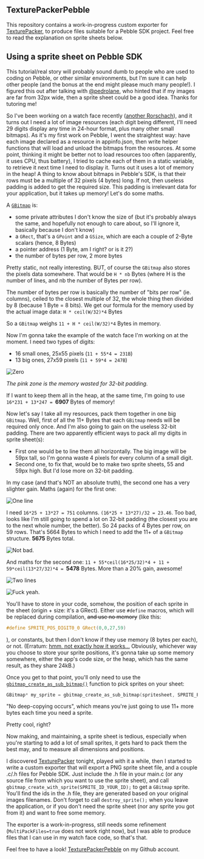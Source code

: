 ## TexturePackerPebble

This repository contains a work-in-progress custom exporter for [TexturePacker](https://www.codeandweb.com/texturepacker), to produce files suitable for a Pebble SDK project.
Feel free to read the explanation on sprite sheets below.

## Using a sprite sheet on Pebble SDK

This tutorial/real story will probably sound dumb to people who are used to coding on Pebble, or other similar environments, but I'm sure it can help other people (and the bonus at the end might please much many people!).
I figured this out after talking with [@pedrolane](http://forums.getpebble.com/profile/6493/pedrolane), who hinted that if my images are far from 32px wide, then a sprite sheet could be a good idea. Thanks for tutoring me!

So I've been working on a watch face recently ([another Rorschach](http://forums.getpebble.com/discussion/20250/watchface-wip-my-own-attempt-at-yet-another-inkblot-watchface)), and it turns out I need a lot of image resources (each digit being different, I'll need 29 digits display any time in 24-hour format, plus many other small bitmaps).
As it's my first work on Pebble, I went the straightest way: have each image declared as a resource in appinfo.json, then write helper functions that will load and unload the bitmaps from the resources.
At some point, thinking it might be better not to load resources too often (apparently, it uses CPU, thus battery), I tried to cache each of them in a static variable, to retrieve it next time I need to display it.
Turns out it uses a lot of memory in the heap!
A thing to know about bitmaps in Pebble's SDK, is that their rows must be a multiple of 32 pixels (4 bytes) long.
If not, then useless padding is added to get the required size. This padding is irrelevant data for your application, but it takes up memory!
Let's do some maths.

A [`GBitmap`](http://developer.getpebble.com/docs/c/group___graphics_types.html#struct_g_bitmap) is:

 - some private attributes I don't know the size of (but it's probably always the same, and hopefully not enough to care about, so I'll ignore it, basically because I don't know)
 - a `GRect`, that's a `GPoint` and a `GSize`, which are each a couple of 2-Byte scalars (hence, 8 Bytes)
 - a pointer address (1 Byte, am I right? or is it 2?)
 - the number of bytes per row, 2 more bytes

Pretty static, not really interesting. BUT, of course the `GBitmap` also stores the pixels data somewhere. That would be `H * nb` Bytes (where H is the number of lines, and nb the number of Bytes per row).

The number of bytes per row is basically the number of "bits per row" (ie. columns), ceiled to the closest multiple of 32, the whole thing then divided by 8 (because 1 Byte = 8 bits).
We get our formula for the memory used by the actual image data: `H * ceil(W/32)*4` Bytes

So a `GBitmap` weighs `11 + H * ceil(W/32)*4` Bytes in memory.


Now I'm gonna take the example of the watch face I'm working on at the moment. I need two types of digits:

  - 16 small ones, 25x55 pixels (`11 + 55*4 = 231B`)
  - 13 big ones, 27x59 pixels (`11 + 59*4 = 247B`)

![Zero](https://raw.githubusercontent.com/dstosik/TexturePackerPebble/master/tuto/zero.png)

*The pink zone is the memory wasted for 32-bit padding.*

If I want to keep them all in the heap, at the same time, I'm going to use `16*231 + 13*247 = `**6907** Bytes of memory!

Now let's say I take all my resources, pack them together in one big `GBitmap`. Well, first of all the 11+ Bytes that each `GBitmap` needs will be required only once. And I'm also going to gain on the useless 32-bit padding.
There are two apparently efficient ways to pack all my digits in sprite sheet(s):

  - First one would be to line them all horizontally. The big image will be 59px tall, so I'm gonna waste 4 pixels for every column of a small digit.
  - Second one, to fix that, would be to make two sprite sheets, 55 and 59px high. But I'd lose more on 32-bit padding.

In my case (and that's NOT an absolute truth), the second one has a very slighter gain. Maths (again) for the first one:

![One line](https://raw.githubusercontent.com/dstosik/TexturePackerPebble/master/tuto/oneline.png)

I need `16*25 + 13*27 = 751` columns. `(16*25 + 13*27)/32 = 23.46`. Too bad, looks like I'm still going to spend a lot on 32-bit padding (the closest you are to the next whole number, the better). So 24 packs of 4 Bytes per row, on 59 rows. That's 5664 Bytes to which I need to add the 11+ of a `GBitmap` structure. **5675** Bytes total.

![Not bad.](http://29.media.tumblr.com/tumblr_lltzgnHi5F1qzib3wo1_400.jpg)

And maths for the second one: `11 + 55*ceil(16*25/32)*4 + 11 + 59*ceil(13*27/32)*4 = `**5478** Bytes. More than a 20% gain, awesome!

![Two lines](https://raw.githubusercontent.com/dstosik/TexturePackerPebble/master/tuto/twolines.png)

![Fuck yeah.](http://i3.kym-cdn.com/photos/images/newsfeed/000/120/220/85f.jpg)

You'll have to store in your code, somehow, the position of each sprite in the sheet (origin + size: it's a GRect). Either use `#define` macros, which will be replaced during compilation, ~~and use no memory~~ (like this:
```c
#define SPRITE_POS_DIGIT0_0 GRect(0,0,27,59)
```
), or constants, but then I don't know if they use memory (8 bytes per each), or not. (Erratum: [hmm, not exactly how it works...](http://www.reddit.com/r/pebbledevelopers/comments/2uds2z/question_pebble_memory_is_it_cheaper_to_use/cob2t0k) Obviously, whichever way you choose to store your sprite positions, it's gonna take up some memory somewhere, either the app's code size, or the heap, which has the same result, as they share 24kB.)

Once you get to that point, you'll only need to use the [`gbitmap_create_as_sub_bitmap()`](http://developer.getpebble.com/docs/c/group___graphics_types.html#ga5d86515990747e47a76c0a16ed6b2850) function to pick sprites on your sheet:

```c
GBitmap* my_sprite = gbitmap_create_as_sub_bitmap(spritesheet, SPRITE_POS_DIGIT0_0);
```

"No deep-copying occurs", which means you're just going to use 11+ more bytes each time you need a sprite.

Pretty cool, right?

Now making, and maintaining, a sprite sheet is tedious, especially when you're starting to add a lot of small sprites, it gets hard to pack them the best may, and to measure all dimensions and positions.

I discovered [TexturePacker](https://www.codeandweb.com/texturepacker) tonight, played with it a while, then I started to write a custom exporter that will export a PNG sprite sheet file, and a couple .c/.h files for Pebble SDK. Just include the .h file in your main.c (or any source file from which you want to use the sprite sheet), and call `gbitmap_create_with_sprite(SPRITE_ID_YOUR_ID);` to get a `GBitmap` sprite. You'll find the ids in the .h file, they are generated based on your original images filenames.
Don't forget to call `destroy_sprite();` when you leave the application, or if you don't need the sprite sheet (nor any sprite you got from it) and want to free some memory.

The exporter is a work-in-progress, still needs some refinement (`MultiPackFiles=true` does not work right now), but I was able to produce files that I can use in my watch face code, so that's that.

Feel free to have a look! [TexturePackerPebble](https://github.com/dstosik/TexturePackerPebble) on my Github account.
